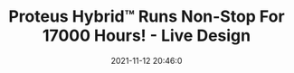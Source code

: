 ---
"title": "Proteus Hybrid™ Runs Non-Stop For 17000 Hours! - Live Design"
"date": "2021-11-12 20:46:0"
"feed_name": "GOOGLENEWSINDUSTRIAL"
"feed_website": "https://news.google.com/search?q=industrial%2Bincident&hl=en-US&gl=US&ceid=US:en"
"feed_rss": "https://news.google.com/rss/search?q=industrial%2Bincident&hl=en-US&gl=US&ceid=US:en"
"link": "https://www.livedesignonline.com/news/proteus-hybridtm-runs-non-stop-17000-hours"
"source": "{'href': 'https://www.livedesignonline.com', 'title': 'Live Design'}"
"file": "_posts/2021-1-1-a2e27610dad757e1d4464d52a8035ed43bada913.md"
"accident": "0"
"drilling": "0"
"dead": "0"
"injured": "0"
"arrested": "0"
"place": "unknown place"
"where": "unknown site"
"causes": "unknown"
"place_uri": "unknown place"
---